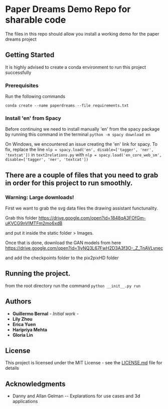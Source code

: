 # Paper Dreams Demo Repo for sharable code

The files in this repo should allow you install a working demo for the paper dreams project
## Getting Started

It is highly advised to create a conda environment to run this project successfully 
### Prerequisites

Run the following commands 
```
conda create --name paperdreams --file requirements.txt
```
### Install 'en' from Spacy
Before continuing we need to install manually 'en' from the spacy package by running this command in the terminal
``python -m spacy download en``


On Windows, we encountered an issue creating the 'en' link for spacy. To fix, replace the line ```nlp = spacy.load('en', disable=['tagger', 'ner', 'textcat'])``` in ```text2relations.py``` with ```nlp = spacy.load('en_core_web_sm', disable=['tagger', 'ner', 'textcat'])```


## There are a couple of files that you need to grab in order for this project to run smoothly.

### Warning: Large downloads!

First we want to grab the svg data files the drawing assistant functunality.

Grab this folder https://drive.google.com/open?id=1848qA3FOfGm-uKVCG9nVIMTFm2mo6xdB

and put it inside the static folder > Images.

Once that is done, download the GAN models from here https://drive.google.com/open?id=1IyNQ3L67FwH2D3A3f3O-_Z_TnAVLynec

and add the checkpoints folder to the pix2pixHD folder





## Running the project.

from the root directory run the command `python __init__.py run`


## Authors

* **Guillermo Bernal** - *Initial work* - 
* **Lily Zhou**
* **Erica Yuen**
* **Haripriya Mehta**
* **Gloria Lin**

## License

This project is licensed under the MIT License - see the [LICENSE.md](LICENSE.md) file for details

## Acknowledgments

* Danny and Allan Gelman -- Explarations for use cases and 3d applications
